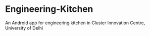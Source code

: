 Engineering-Kitchen
===================

An Android app for engineering kitchen in Cluster Innovation Centre, University of Delhi
